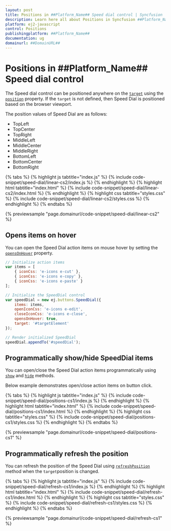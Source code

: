 ```yaml
---
layout: post
title: Positions in ##Platform_Name## Speed dial control | Syncfusion
description: Learn here all about Positions in Syncfusion ##Platform_Name## Speed dial control of Syncfusion Essential JS 2 and more.
platform: ej2-javascript
control: Positions 
publishingplatform: ##Platform_Name##
documentation: ug
domainurl: ##DomainURL##
---
```


# Positions in ##Platform_Name## Speed dial control

The Speed dial control can be positioned anywhere on the [`target`](../api/speed-dial#target) using the [`position`](../api/speed-dial#position) property. If the `target` is not defined, then Speed Dial is positioned based on the browser viewport.

The position values of Speed Dial are as follows:
* TopLeft
* TopCenter
* TopRight
* MiddleLeft
* MiddleCenter
* MiddleRight
* BottomLeft
* BottomCenter
* BottomRight

{% tabs %}
{% highlight js tabtitle="index.js" %}
{% include code-snippet/speed-dial/linear-cs2/index.js %}
{% endhighlight %}
{% highlight html tabtitle="index.html" %}
{% include code-snippet/speed-dial/linear-cs2/index.html %}
{% endhighlight %}
{% highlight css tabtitle="styles.css" %}
{% include code-snippet/speed-dial/linear-cs2/styles.css %}
{% endhighlight %}
{% endtabs %}
        
{% previewsample "page.domainurl/code-snippet/speed-dial/linear-cs2" %}

## Opens items on hover

You can open the Speed Dial action items on mouse hover by setting the [`opensOnHover`](../api/speed-dial#opensonhover) property.

```js
// Initialize action items
var items = [
    { iconCss: 'e-icons e-cut' },
    { iconCss: 'e-icons e-copy' },
    { iconCss: 'e-icons e-paste' }
];

// Initialize the SpeedDial control
var speedDial = new ej.buttons.SpeedDial({
    items: items,
    openIconCss: 'e-icons e-edit',
    closeIconCss: 'e-icons e-close',
    opensOnHover: true,
    target: '#targetElement'
});

// Render initialized SpeedDial
speedDial.appendTo('#speedDial');
```

## Programmatically show/hide SpeedDial items

You can open/close the Speed Dial action items programmatically using [`show`](../api/speed-dial#show) and [`hide`](../api/speed-dial#hide) methods.

Below example demonstrates open/close action items on button click.

{% tabs %}
{% highlight js tabtitle="index.js" %}
{% include code-snippet/speed-dial/positions-cs1/index.js %}
{% endhighlight %}
{% highlight html tabtitle="index.html" %}
{% include code-snippet/speed-dial/positions-cs1/index.html %}
{% endhighlight %}
{% highlight css tabtitle="styles.css" %}
{% include code-snippet/speed-dial/positions-cs1/styles.css %}
{% endhighlight %}
{% endtabs %}
        
{% previewsample "page.domainurl/code-snippet/speed-dial/positions-cs1" %}

## Programmatically refresh the position

You can refresh the position of the Speed Dial using [`refreshPosition`](../api/speed-dial/#refreshposition) method when the `target`position is changed.

{% tabs %}
{% highlight js tabtitle="index.js" %}
{% include code-snippet/speed-dial/refresh-cs1/index.js %}
{% endhighlight %}
{% highlight html tabtitle="index.html" %}
{% include code-snippet/speed-dial/refresh-cs1/index.html %}
{% endhighlight %}
{% highlight css tabtitle="styles.css" %}
{% include code-snippet/speed-dial/refresh-cs1/styles.css %}
{% endhighlight %}
{% endtabs %}
        
{% previewsample "page.domainurl/code-snippet/speed-dial/refresh-cs1" %}